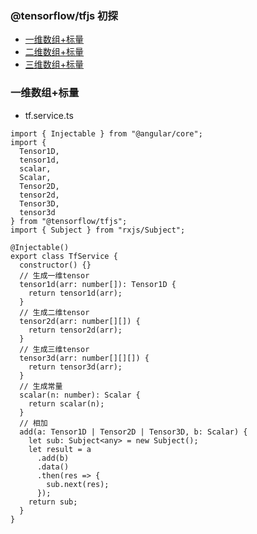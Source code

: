 ### @tensorflow/tfjs 初探

* [一维数组+标量](https://github.com/iwe7/iwe7-tfjs/blob/master/docs/add1D.md)
* [二维数组+标量](https://github.com/iwe7/iwe7-tfjs/blob/master/docs/add2D.md)
* [三维数组+标量](https://github.com/iwe7/iwe7-tfjs/blob/master/docs/add3D.md)


### 一维数组+标量

* tf.service.ts

```
import { Injectable } from "@angular/core";
import {
  Tensor1D,
  tensor1d,
  scalar,
  Scalar,
  Tensor2D,
  tensor2d,
  Tensor3D,
  tensor3d
} from "@tensorflow/tfjs";
import { Subject } from "rxjs/Subject";

@Injectable()
export class TfService {
  constructor() {}
  // 生成一维tensor
  tensor1d(arr: number[]): Tensor1D {
    return tensor1d(arr);
  }
  // 生成二维tensor
  tensor2d(arr: number[][]) {
    return tensor2d(arr);
  }
  // 生成三维tensor
  tensor3d(arr: number[][][]) {
    return tensor3d(arr);
  }
  // 生成常量
  scalar(n: number): Scalar {
    return scalar(n);
  }
  // 相加
  add(a: Tensor1D | Tensor2D | Tensor3D, b: Scalar) {
    let sub: Subject<any> = new Subject();
    let result = a
      .add(b)
      .data()
      .then(res => {
        sub.next(res);
      });
    return sub;
  }
}
```
